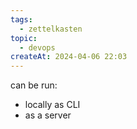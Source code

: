 ```yaml
---
tags:
  - zettelkasten
topic:
  - devops
createAt: 2024-04-06 22:03
---
```

can be run:
- locally as CLI
- as a server